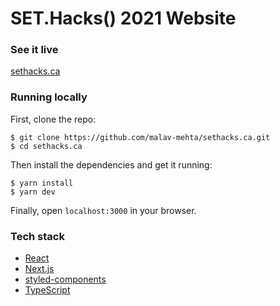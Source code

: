 # SET.Hacks() 2021 Website

### See it live

[sethacks.ca](https://sethacks.ca)

### Running locally

First, clone the repo:

```
$ git clone https://github.com/malav-mehta/sethacks.ca.git
$ cd sethacks.ca
```

Then install the dependencies and get it running:

```
$ yarn install
$ yarn dev
```

Finally, open `localhost:3000` in your browser.

### Tech stack

- [React](https://reactjs.org/)
- [Next.js](https://nextjs.org/)
- [styled-components](https://https://www.styled-components.com/)
- [TypeScript](https://www.typescriptlang.org/)
